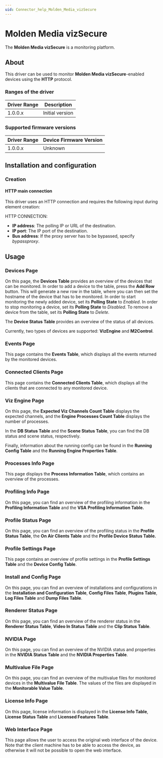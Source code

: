 ```yaml
---
uid: Connector_help_Molden_Media_vizSecure
---
```


# Molden Media vizSecure

The **Molden Media vizSecure** is a monitoring platform.

## About

This driver can be used to monitor **Molden Media vizSecure**-enabled devices using the **HTTP** protocol.

### Ranges of the driver

| **Driver Range** | **Description** |
|------------------|-----------------|
| 1.0.0.x          | Initial version |

### Supported firmware versions

| **Driver Range** | **Device Firmware Version** |
|------------------|-----------------------------|
| 1.0.0.x          | Unknown                     |

## Installation and configuration

### Creation

#### HTTP main connection

This driver uses an HTTP connection and requires the following input during element creation:

HTTP CONNECTION:

- **IP address**: The polling IP or URL of the destination.
- **IP port**: The IP port of the destination.
- **Bus address**: If the proxy server has to be bypassed, specify *bypassproxy*.

## Usage

### Devices Page

On this page, the **Devices Table** provides an overview of the devices that can be monitored. In order to add a device to the table, press the **Add Row** button. This will generate a new row in the table, where you can then set the hostname of the device that has to be monitored. In order to start monitoring the newly added device, set its **Polling State** to *Enabled*. In order to stop monitoring a device, set its **Polling State** to *Disabled*. To remove a device from the table, set its **Polling State** to *Delete.*

The **Device Status Table** provides an overview of the status of all devices.

Currently, two types of devices are supported: **VizEngine** and **M2Control**.

### Events Page

This page contains the **Events Table**, which displays all the events returned by the monitored devices.

### Connected Clients Page

This page contains the **Connected Clients Table**, which displays all the clients that are connected to any monitored device.

### Viz Engine Page

On this page, the **Expected Viz Channels Count Table** displays the expected channels, and the **Engine Processes Count Table** displays the number of processes.

In the **DB Status Table** and the **Scene Status Table**, you can find the DB status and scene status, respectively.

Finally, information about the running config can be found in the **Running Config Table** and the **Running Engine Properties Table**.

### Processes Info Page

This page displays the **Process Information Table**, which contains an overview of the processes.

### Profiling Info Page

On this page, you can find an overview of the profiling information in the **Profiling Information Table** and the **VSA** **Profiling Information Table.**

### Profile Status Page

On this page, you can find an overview of the profiling status in the **Profile Status Table**, the **On Air Clients Table** and the **Profile Device Status Table.**

### Profile Settings Page

This page contains an overview of profile settings in the **Profile Settings Table** and the **Device Config Table**.

### Install and Config Page

On this page, you can find an overview of installations and configurations in the **Installation and Configuration Table**, **Config Files Table**, **Plugins Table**, **Log Files Table** and **Dump Files Table**.

### Renderer Status Page

On this page, you can find an overview of the renderer status in the **Renderer Status Table**, **Video In Status Table** and the **Clip Status Table**.

### NVIDIA Page

On this page, you can find an overview of the NVIDIA status and properties in the **NVIDIA Status Table** and the **NVIDIA Properties Table**.

### Multivalue File Page

On this page, you can find an overview of the multivalue files for monitored devices in the **Multivalue File Table**. The values of the files are displayed in the **Monitorable Value Table**.

### License Info Page

On this page, license information is displayed in the **License Info Table**, **License Status Table** and **Licensed Features Table**.

### Web Interface Page

This page allows the user to access the original web interface of the device. Note that the client machine has to be able to access the device, as otherwise it will not be possible to open the web interface.
